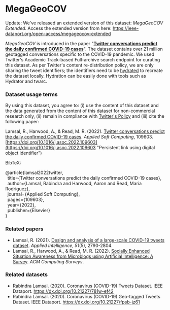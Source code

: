 # MegaGeoCOV

Update: We've released an extended version of this dataset: *MegaGeoCOV Extended*. Access the extended version from here: https://ieee-dataport.org/open-access/megageocov-extended

*MegaGeoCOV* is introduced in the paper "**[Twitter conversations predict the daily confirmed COVID-19 cases](https://doi.org/10.1016/j.asoc.2022.109603)**". The dataset contains over 21 million geotagged conversations specific to the COVID-19 pandemic. We used Twitter's Academic Track-based Full-archive search endpoint for curating this dataset. As per Twitter's content re-distribution policy, we are only sharing the tweet identifiers; the identifiers need to be [hydrated](https://theneuralblog.com/hydrating-tweet-ids) to recreate the dataset locally. Hydration can be easily done with tools such as Hydrator and twarc.

### Dataset usage terms
By using this dataset, you agree to: (i) use the content of this dataset and the data generated from the content of this dataset for non-commercial research only, (ii) remain in compliance with [Twitter's Policy](https://developer.twitter.com/en/developer-terms/agreement-and-policy) and (iii) cite the following paper:

Lamsal, R., Harwood, A., & Read, M. R. (2022). [Twitter conversations predict the daily confirmed COVID-19 cases](https://doi.org/10.1016/j.asoc.2022.109603). _Applied Soft Computing_, 109603. [https://doi.org/10.1016/j.asoc.2022.109603](https://doi.org/10.1016/j.asoc.2022.109603 "Persistent link using digital object identifier")

BibTeX:

@article{lamsal2022twitter,  
  &ensp;title={Twitter conversations predict the daily confirmed COVID-19 cases},  
  &ensp;author={Lamsal, Rabindra and Harwood, Aaron and Read, Maria Rodriguez},  
  &ensp;journal={Applied Soft Computing},  
  &ensp;pages={109603},  
  &ensp;year={2022},  
  &ensp;publisher={Elsevier}  
  }

### Related papers

 - Lamsal, R. (2021). [Design and analysis of a large-scale COVID-19 tweets dataset](https://link.springer.com/article/10.1007/s10489-020-02029-z). _Applied Intelligence_, _51_(5), 2790-2804.
 - Lamsal, R., Harwood, A., & Read, M. R. (2022). [Socially Enhanced Situation Awareness from Microblogs using Artificial Intelligence: A Survey](https://dl.acm.org/doi/10.1145/3524498). _ACM Computing Surveys_.

### Related datasets

 - Rabindra Lamsal. (2020). Coronavirus (COVID-19) Tweets Dataset. IEEE Dataport. https://dx.doi.org/10.21227/781w-ef42
 - Rabindra Lamsal. (2020). Coronavirus (COVID-19) Geo-tagged Tweets Dataset. IEEE Dataport. https://dx.doi.org/10.21227/fpsb-jz61
